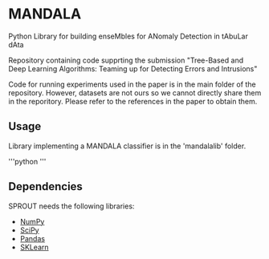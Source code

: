 # MANDALA

Python Library for building enseMbles for ANomaly Detection in tAbuLar dAta

Repository containing code supprting the submission "Tree-Based and Deep Learning Algorithms: Teaming up for Detecting Errors and Intrusions"

Code for running experiments used in the paper is in the main folder of the repository. However, datasets are not ours so we cannot directly share them in the reporitory. Please refer to the references in the paper to obtain them.

## Usage

Library implementing a MANDALA classifier is in the 'mandalalib' folder.

'''python
'''

## Dependencies

SPROUT needs the following libraries:
- <a href="https://numpy.org/">NumPy</a>
- <a href="https://scipy.org/">SciPy</a>
- <a href="https://pandas.pydata.org/">Pandas</a>
- <a href="https://scikit-learn.org/stable/">SKLearn</a>
